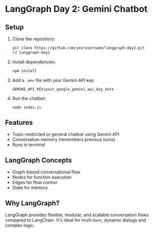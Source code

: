 # LangGraph Day 2: Gemini Chatbot

## Setup

1. Clone the repository:
   ```sh
   git clone https://github.com/yourusername/langgraph-day2.git
   cd langgraph-day2
   ```

2. Install dependencies:
   ```sh
   npm install
   ```

3. Add a `.env` file with your Gemini API key:
   ```
   GEMINI_API_KEY=your_google_gemini_api_key_here
   ```

4. Run the chatbot:
   ```sh
   node index.js
   ```

## Features

- Topic-restricted or general chatbot using Gemini API
- Conversation memory (remembers previous turns)
- Runs in terminal

## LangGraph Concepts

- Graph-based conversational flow
- Nodes for function execution
- Edges for flow control
- State for memory

## Why LangGraph?

LangGraph provides flexible, modular, and scalable conversation flows compared to LangChain. It's ideal for multi-turn, dynamic dialogs and complex logic.
